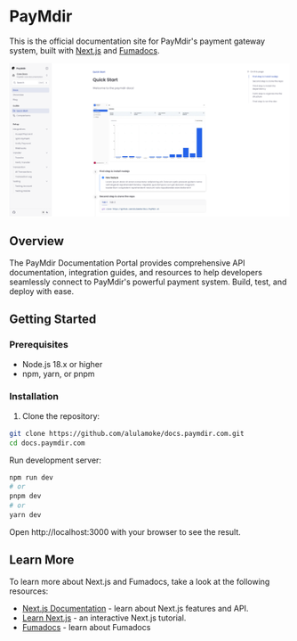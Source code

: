 # PayMdir

This is the official documentation site for PayMdir's payment gateway system, built with [Next.js](https://nextjs.org/) and [Fumadocs](https://fumadocs.vercel.app).

![PayMdir Documentation](public/docs.png)

## Overview

The PayMdir Documentation Portal provides comprehensive API documentation, integration guides, and resources to help developers seamlessly connect to PayMdir's powerful payment system. Build, test, and deploy with ease.

## Getting Started

### Prerequisites

- Node.js 18.x or higher
- npm, yarn, or pnpm

### Installation

1. Clone the repository:

```bash
git clone https://github.com/alulamoke/docs.paymdir.com.git
cd docs.paymdir.com
```

Run development server:

```bash
npm run dev
# or
pnpm dev
# or
yarn dev
```

Open http://localhost:3000 with your browser to see the result.

## Learn More

To learn more about Next.js and Fumadocs, take a look at the following
resources:

- [Next.js Documentation](https://nextjs.org/docs) - learn about Next.js
  features and API.
- [Learn Next.js](https://nextjs.org/learn) - an interactive Next.js tutorial.
- [Fumadocs](https://fumadocs.vercel.app) - learn about Fumadocs
